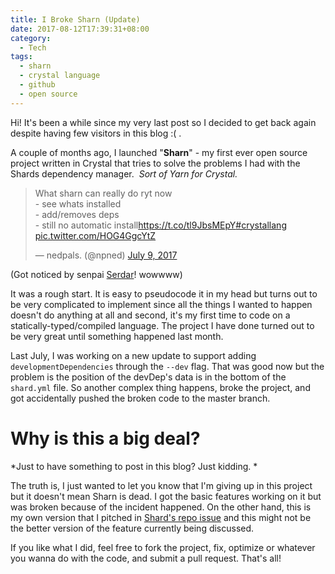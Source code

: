 ```yaml
---
title: I Broke Sharn (Update)
date: 2017-08-12T17:39:31+08:00
category:
  - Tech
tags:
  - sharn
  - crystal language
  - github
  - open source
---
```

Hi! It's been a while since my very last post so I decided to get back again despite having few visitors in this blog :( .

A couple of months ago, I launched "**Sharn**" - my first ever open source project written in Crystal that tries to solve the problems I had with the Shards dependency manager.  *Sort of Yarn for Crystal.*

<blockquote class="twitter-tweet" data-lang="en"><p lang="en" dir="ltr">What sharn can really do ryt now<br>- see whats installed<br>- add/removes deps<br>- still no automatic install<a href="https://t.co/tl9JbsMEpY">https://t.co/tl9JbsMEpY</a><a href="https://twitter.com/hashtag/crystallang?src=hash">#crystallang</a> <a href="https://t.co/HOG4GgcYtZ">pic.twitter.com/HOG4GgcYtZ</a></p>— nedpals. (@npned) <a href="https://twitter.com/npned/status/884021715755335680">July 9, 2017</a></blockquote>
<script async src="//platform.twitter.com/widgets.js" charset="utf-8"></script>

\(Got noticed by senpai [Serdar](https://twitter.com/sdogruyol)! wowwww)

It was a rough start. It is easy to pseudocode it in my head but turns out to be very complicated to implement since all the things I wanted to happen doesn't do anything at all and second, it's my first time to code on a statically-typed/compiled language. The project I have done turned out to be very great until something happened last month.

Last July, I was working on a new update to support adding `developmentDependencies` through the `--dev` flag. That was good now but the problem is the position of the devDep's data is in the bottom of the `shard.yml` file. So another complex thing happens, broke the project, and got accidentally pushed the broken code to the master branch.

# Why is this a big deal?

\*Just to have something to post in this blog? Just kidding. \*

The truth is, I just wanted to let you know that I'm giving up in this project but it doesn't mean Sharn is dead. I got the basic features working on it but was broken because of the incident happened. On the other hand, this is my own version that I pitched in [Shard's repo issue](https://github.com/crystal-lang/shards/issues/144#issuecomment-313858633) and this might not be the better version of the feature currently being discussed.

If you like what I did, feel free to fork the project, fix, optimize or whatever you wanna do with the code, and submit a pull request. That's all!
